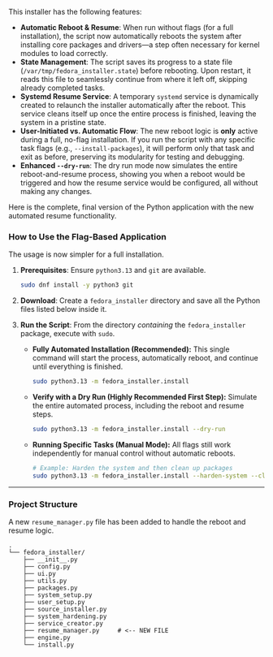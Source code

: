 This installer has the following features:

- **Automatic Reboot & Resume**: When run without flags (for a full installation), the script now automatically reboots the system after installing core packages and drivers—a step often necessary for kernel modules to load correctly.
- **State Management**: The script saves its progress to a state file (`/var/tmp/fedora_installer.state`) before rebooting. Upon restart, it reads this file to seamlessly continue from where it left off, skipping already completed tasks.
- **Systemd Resume Service**: A temporary `systemd` service is dynamically created to relaunch the installer automatically after the reboot. This service cleans itself up once the entire process is finished, leaving the system in a pristine state.
- **User-Initiated vs. Automatic Flow**: The new reboot logic is **only** active during a full, no-flag installation. If you run the script with any specific task flags (e.g., `--install-packages`), it will perform only that task and exit as before, preserving its modularity for testing and debugging.
- **Enhanced `--dry-run`**: The dry run mode now simulates the entire reboot-and-resume process, showing you when a reboot would be triggered and how the resume service would be configured, all without making any changes.

Here is the complete, final version of the Python application with the new automated resume functionality.

### How to Use the Flag-Based Application

The usage is now simpler for a full installation.

1.  **Prerequisites**: Ensure `python3.13` and `git` are available.

    ```bash
    sudo dnf install -y python3 git
    ```

2.  **Download**: Create a `fedora_installer` directory and save all the Python files listed below inside it.

3.  **Run the Script**: From the directory _containing_ the `fedora_installer` package, execute with `sudo`.
    - **Fully Automated Installation (Recommended):**
      This single command will start the process, automatically reboot, and continue until everything is finished.

      ```bash
      sudo python3.13 -m fedora_installer.install
      ```

    - **Verify with a Dry Run (Highly Recommended First Step):**
      Simulate the entire automated process, including the reboot and resume steps.

      ```bash
      sudo python3.13 -m fedora_installer.install --dry-run
      ```

    - **Running Specific Tasks (Manual Mode):**
      All flags still work independently for manual control without automatic reboots.
      ```bash
      # Example: Harden the system and then clean up packages
      sudo python3.13 -m fedora_installer.install --harden-system --cleanup
      ```

---

### Project Structure

A new `resume_manager.py` file has been added to handle the reboot and resume logic.

```
.
└── fedora_installer/
    ├── __init__.py
    ├── config.py
    ├── ui.py
    ├── utils.py
    ├── packages.py
    ├── system_setup.py
    ├── user_setup.py
    ├── source_installer.py
    ├── system_hardening.py
    ├── service_creator.py
    ├── resume_manager.py     # <-- NEW FILE
    ├── engine.py
    └── install.py
```
